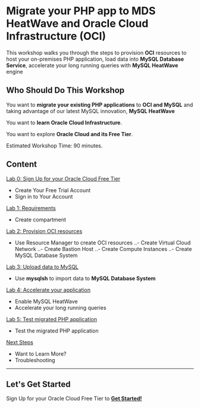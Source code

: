 # Migrate your PHP app to MDS HeatWave and Oracle Cloud Infrastructure (OCI) 

This workshop walks you through the steps to provision **OCI** resources to host your on-premises PHP application, load data into **MySQL Database Service**, accelerate your long running queries with **MySQL HeatWave** engine

## Who Should Do This Workshop

You want to **migrate your existing PHP applications** to **OCI and MySQL** and taking advantage of our latest MySQL innovation, **MySQL HeatWave**

You want to **learn Oracle Cloud Infrastructure**.

You want to explore **Oracle Cloud and its Free Tier**.

Estimated Workshop Time: 90 minutes.

## Content

[Lab 0: Sign Up for your Oracle Cloud Free Tier](lab0/README.md)

- Create Your Free Trial Account
- Sign in to Your Account

[Lab 1: Requirements](lab1/README.md)

- Create compartment

[Lab 2: Provision OCI resources](lab2/README.md)

- Use Resource Manager to create OCI resources
..- Create Virtual Cloud Network
..- Create Bastion Host
..- Create Compute Instances
..- Create MySQL Database System

[Lab 3: Upload data to MySQL](lab3/README.md)

- Use **mysqlsh** to import data to **MySQL Database System**

[Lab 4: Accelerate your application](lab4/README.md)

- Enable MySQL HeatWave
- Accelerate your long running queries

[Lab 5: Test migrated PHP application](lab5/README.md)

- Test the migrated PHP application

[Next Steps](next/README.md)

- Want to Learn More?
- Troubleshooting

---

## Let's Get Started

Sign Up for your Oracle Cloud Free Tier to [**Get Started!**](./lab0/README.md)
